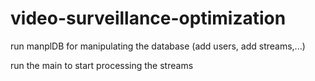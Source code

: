 # video-surveillance-optimization
run manplDB for manipulating the database (add users, add streams,...)

run the main to start processing the streams